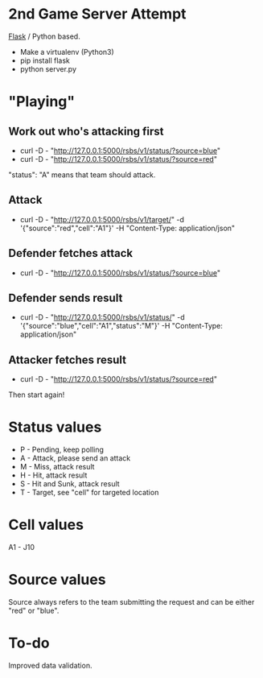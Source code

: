 # 2nd Game Server Attempt

[Flask](http://flask.pocoo.org/) / Python based.

* Make a virtualenv (Python3)
* pip install flask
* python server.py

# "Playing"

## Work out who's attacking first

* curl -D - "http://127.0.0.1:5000/rsbs/v1/status/?source=blue"
* curl -D - "http://127.0.0.1:5000/rsbs/v1/status/?source=red"

"status": "A" means that team should attack.

## Attack

* curl -D - "http://127.0.0.1:5000/rsbs/v1/target/" -d '{"source":"red","cell":"A1"}' -H "Content-Type: application/json"

## Defender fetches attack

* curl -D - "http://127.0.0.1:5000/rsbs/v1/status/?source=blue"

## Defender sends result

* curl -D - "http://127.0.0.1:5000/rsbs/v1/status/" -d '{"source":"blue","cell":"A1","status":"M"}' -H "Content-Type: application/json"

## Attacker fetches result

* curl -D - "http://127.0.0.1:5000/rsbs/v1/status/?source=red"

Then start again!

# Status values

* P - Pending, keep polling
* A - Attack, please send an attack
* M - Miss, attack result
* H - Hit, attack result
* S - Hit and Sunk, attack result
* T - Target, see "cell" for targeted location

# Cell values

A1 - J10

# Source values

Source always refers to the team submitting the request and can be either "red" or "blue".

# To-do

Improved data validation.

